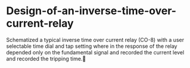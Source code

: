 # Design-of-an-inverse-time-over-current-relay
Schematized a typical inverse time over current relay (CO-8) with a user selectable time dial and tap setting where in the response of the relay depended only on the fundamental signal and recorded the current level and recorded the tripping time.
